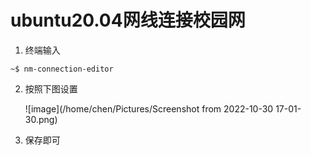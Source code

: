 # ubuntu20.04网线连接校园网 

1. 终端输入

```
~$ nm-connection-editor
```

2. 按照下图设置

   ![image](/home/chen/Pictures/Screenshot from 2022-10-30 17-01-30.png)

3. 保存即可